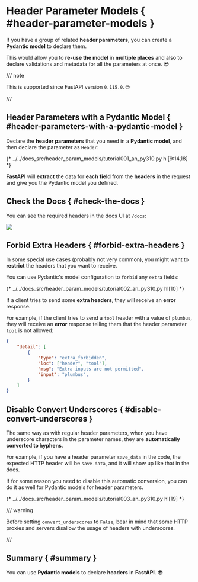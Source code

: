 # Header Parameter Models { #header-parameter-models }

If you have a group of related **header parameters**, you can create a **Pydantic model** to declare them.

This would allow you to **re-use the model** in **multiple places** and also to declare validations and metadata for all the parameters at once. 😎

/// note

This is supported since FastAPI version `0.115.0`. 🤓

///

## Header Parameters with a Pydantic Model { #header-parameters-with-a-pydantic-model }

Declare the **header parameters** that you need in a **Pydantic model**, and then declare the parameter as `Header`:

{* ../../docs_src/header_param_models/tutorial001_an_py310.py hl[9:14,18] *}

**FastAPI** will **extract** the data for **each field** from the **headers** in the request and give you the Pydantic model you defined.

## Check the Docs { #check-the-docs }

You can see the required headers in the docs UI at `/docs`:

<div class="screenshot">
<img src="/img/tutorial/header-param-models/image01.png">
</div>

## Forbid Extra Headers { #forbid-extra-headers }

In some special use cases (probably not very common), you might want to **restrict** the headers that you want to receive.

You can use Pydantic's model configuration to `forbid` any `extra` fields:

{* ../../docs_src/header_param_models/tutorial002_an_py310.py hl[10] *}

If a client tries to send some **extra headers**, they will receive an **error** response.

For example, if the client tries to send a `tool` header with a value of `plumbus`, they will receive an **error** response telling them that the header parameter `tool` is not allowed:

```json
{
    "detail": [
        {
            "type": "extra_forbidden",
            "loc": ["header", "tool"],
            "msg": "Extra inputs are not permitted",
            "input": "plumbus",
        }
    ]
}
```

## Disable Convert Underscores { #disable-convert-underscores }

The same way as with regular header parameters, when you have underscore characters in the parameter names, they are **automatically converted to hyphens**.

For example, if you have a header parameter `save_data` in the code, the expected HTTP header will be `save-data`, and it will show up like that in the docs.

If for some reason you need to disable this automatic conversion, you can do it as well for Pydantic models for header parameters.

{* ../../docs_src/header_param_models/tutorial003_an_py310.py hl[19] *}

/// warning

Before setting `convert_underscores` to `False`, bear in mind that some HTTP proxies and servers disallow the usage of headers with underscores.

///

## Summary { #summary }

You can use **Pydantic models** to declare **headers** in **FastAPI**. 😎
